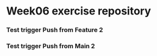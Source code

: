 # Week06 exercise repository

### Test trigger Push from Feature 2

### Test trigger Push from Main 2